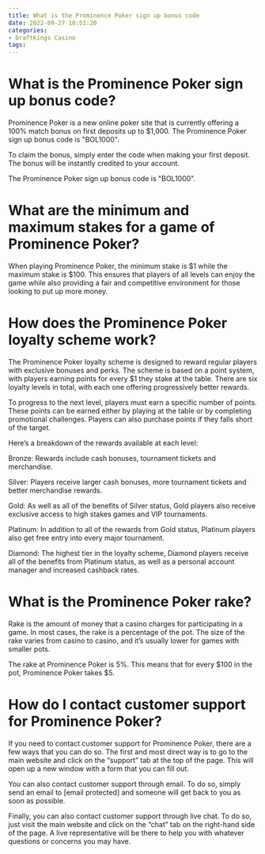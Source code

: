 ```yaml
---
title: What is the Prominence Poker sign up bonus code
date: 2022-09-27 10:51:20
categories:
- Draftkings Casino
tags:
---
```



#  What is the Prominence Poker sign up bonus code?

Prominence Poker is a new online poker site that is currently offering a 100% match bonus on first deposits up to $1,000. The Prominence Poker sign up bonus code is "BOL1000".

To claim the bonus, simply enter the code when making your first deposit. The bonus will be instantly credited to your account.

The Prominence Poker sign up bonus code is "BOL1000".

#  What are the minimum and maximum stakes for a game of Prominence Poker?

When playing Prominence Poker, the minimum stake is $1 while the maximum stake is $100. This ensures that players of all levels can enjoy the game while also providing a fair and competitive environment for those looking to put up more money.

#  How does the Prominence Poker loyalty scheme work?

The Prominence Poker loyalty scheme is designed to reward regular players with exclusive bonuses and perks. The scheme is based on a point system, with players earning points for every $1 they stake at the table. There are six loyalty levels in total, with each one offering progressively better rewards.

To progress to the next level, players must earn a specific number of points. These points can be earned either by playing at the table or by completing promotional challenges. Players can also purchase points if they falls short of the target.

Here’s a breakdown of the rewards available at each level:

Bronze: Rewards include cash bonuses, tournament tickets and merchandise.

Silver: Players receive larger cash bonuses, more tournament tickets and better merchandise rewards.

Gold: As well as all of the benefits of Silver status, Gold players also receive exclusive access to high stakes games and VIP tournaments.

Platinum: In addition to all of the rewards from Gold status, Platinum players also get free entry into every major tournament.

Diamond: The highest tier in the loyalty scheme, Diamond players receive all of the benefits from Platinum status, as well as a personal account manager and increased cashback rates.

#  What is the Prominence Poker rake?

Rake is the amount of money that a casino charges for participating in a game. In most cases, the rake is a percentage of the pot. The size of the rake varies from casino to casino, and it’s usually lower for games with smaller pots.

The rake at Prominence Poker is 5%. This means that for every $100 in the pot, Prominence Poker takes $5.

#  How do I contact customer support for Prominence Poker?

If you need to contact customer support for Prominence Poker, there are a few ways that you can do so. The first and most direct way is to go to the main website and click on the “support” tab at the top of the page. This will open up a new window with a form that you can fill out.

You can also contact customer support through email. To do so, simply send an email to [email protected] and someone will get back to you as soon as possible.

Finally, you can also contact customer support through live chat. To do so, just visit the main website and click on the “chat” tab on the right-hand side of the page. A live representative will be there to help you with whatever questions or concerns you may have.